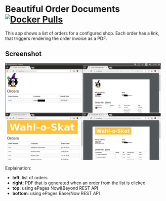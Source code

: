 # Beautiful Order Documents [![Docker Pulls](https://img.shields.io/docker/pulls/oozz/beautiful-order-documents.svg)](https://hub.docker.com/r/oozz/beautiful-order-documents/)

This app shows a list of orders for a configured shop.
Each order has a link, that triggers rendering the order invoice as a PDF.

## Screenshot

![Screenshot of the app](screenshot.png)

Explaination:

* **left**: list of orders
* **right**: PDF that is generated when an order from the list is clicked
* **top**: using ePages Now&Beyond REST API
* **bottom**: using ePages Base/Now REST API

